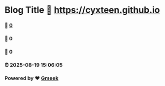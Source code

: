 # Blog Title :link: https://cyxteen.github.io 
### :page_facing_up: [0](https://cyxteen.github.io/tag.html) 
### :speech_balloon: 0 
### :hibiscus: 0 
### :alarm_clock: 2025-08-19 15:06:05 
### Powered by :heart: [Gmeek](https://github.com/Meekdai/Gmeek)
